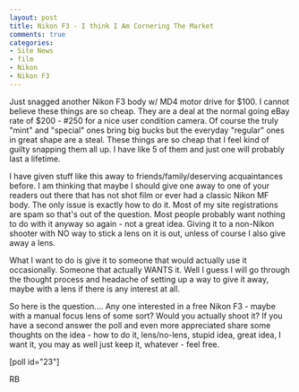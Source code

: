 ```yaml
---
layout: post
title: Nikon F3 - I think I Am Cornering The Market
comments: true
categories:
- Site News
- film
- Nikon
- Nikon F3
---
```

Just snagged another Nikon F3 body w/ MD4 motor drive for $100. I cannot believe these things are so cheap. They are a deal at the normal going eBay rate of $200 - #250 for a nice user condition camera. Of course the truly "mint" and "special" ones bring big bucks but the everyday "regular" ones in great shape are a steal. These things are so cheap that I feel kind of guilty snapping them all up. I have like 5 of them and just one will probably last a lifetime.

I have given stuff like this away to friends/family/deserving acquaintances before. I am thinking that maybe I should give one away to one of your readers out there that has not shot film or ever had a classic Nikon MF body. The only issue is exactly how to do it. Most of my site registrations are spam so that's out of the question. Most people probably want nothing to do with it anyway so again - not a great idea. Giving it to a non-Nikon shooter with NO way to stick a lens on it is out, unless of course I also give away a lens.

What I want to do is give it to someone that would actually use it occasionally. Someone that actually WANTS it. Well I guess I will go through the thought process and headache of setting up a way to give it away, maybe with a lens if there is any interest at all.

So here is the question.... Any one interested in a free Nikon F3 - maybe with a manual focus lens of some sort? Would you actually shoot it? If you have a second answer the poll and even more appreciated share some thoughts on the idea - how to do it, lens/no-lens, stupid idea, great idea, I want it, you may as well just keep it, whatever - feel free.

[poll id="23"]

RB